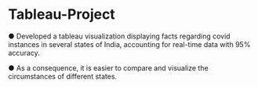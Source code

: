 # Tableau-Project

● Developed a tableau visualization displaying facts regarding covid instances in several states of India, 
accounting for real-time data with 95% accuracy.

● As a consequence, it is easier to compare and visualize the circumstances of different states.
